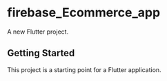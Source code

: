 # firebase_Ecommerce_app

A new Flutter project.

## Getting Started

This project is a starting point for a Flutter application.
